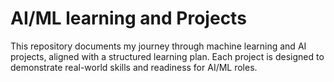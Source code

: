 # AI/ML learning and Projects
This repository documents my journey through machine learning and AI projects, aligned with a structured learning plan. Each project is designed to demonstrate real-world skills and readiness for AI/ML roles.
